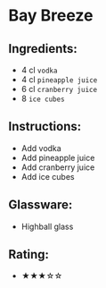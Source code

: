 # Bay Breeze

## Ingredients:
- 4 cl `vodka`
- 4 cl `pineapple juice`
- 6 cl `cranberry juice`
- 8 `ice cubes`

## Instructions:
- Add vodka
- Add pineapple juice
- Add cranberry juice
- Add ice cubes

## Glassware:
- Highball glass

## Rating:
- ★★★☆☆